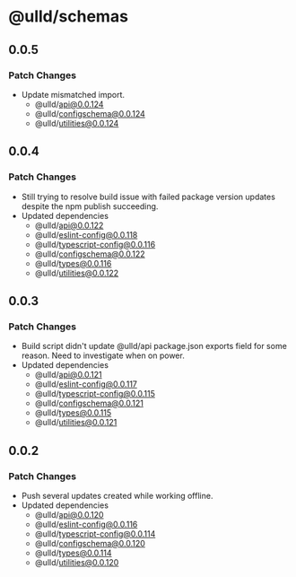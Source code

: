 # @ulld/schemas

## 0.0.5

### Patch Changes

- Update mismatched import.
  - @ulld/api@0.0.124
  - @ulld/configschema@0.0.124
  - @ulld/utilities@0.0.124

## 0.0.4

### Patch Changes

- Still trying to resolve build issue with failed package version updates despite the npm publish succeeding.
- Updated dependencies
  - @ulld/api@0.0.122
  - @ulld/eslint-config@0.0.118
  - @ulld/typescript-config@0.0.116
  - @ulld/configschema@0.0.122
  - @ulld/types@0.0.116
  - @ulld/utilities@0.0.122

## 0.0.3

### Patch Changes

- Build script didn't update @ulld/api package.json exports field for some reason. Need to investigate when on power.
- Updated dependencies
  - @ulld/api@0.0.121
  - @ulld/eslint-config@0.0.117
  - @ulld/typescript-config@0.0.115
  - @ulld/configschema@0.0.121
  - @ulld/types@0.0.115
  - @ulld/utilities@0.0.121

## 0.0.2

### Patch Changes

- Push several updates created while working offline.
- Updated dependencies
  - @ulld/api@0.0.120
  - @ulld/eslint-config@0.0.116
  - @ulld/typescript-config@0.0.114
  - @ulld/configschema@0.0.120
  - @ulld/types@0.0.114
  - @ulld/utilities@0.0.120
